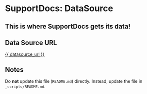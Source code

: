 # SupportDocs: DataSource
## This is where SupportDocs gets its data!

## Data Source URL
<a id="datasource_url" href="{{ datasource_url }}">{{ datasource_url }}</a>

## Notes
Do **not** update this file (`README.md`) directly. Instead, update the file in `_scripts/README.md`.